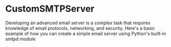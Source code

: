 # CustomSMTPServer
Developing an advanced email server is a complex task that requires knowledge of email protocols, networking, and security. Here's a basic example of how you can create a simple email server using Python's built-in smtpd module

